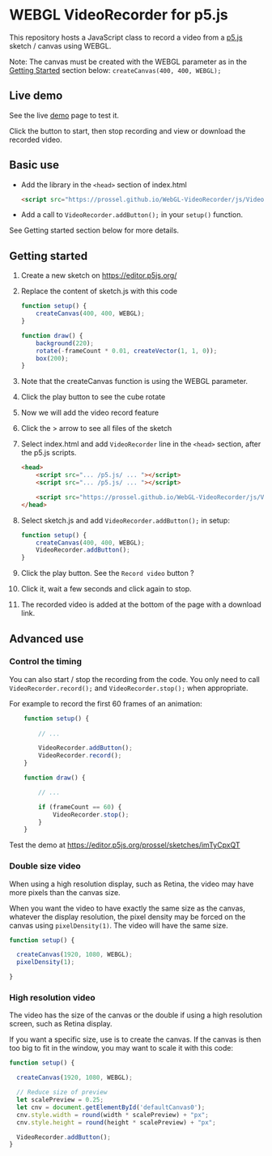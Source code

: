 # WEBGL VideoRecorder for p5.js

This repository hosts a JavaScript class to record a video from a [p5.js](https://p5js.org/) sketch / canvas using WEBGL.

Note: The canvas must be created with the WEBGL parameter as in the [Getting Started](#getting-started) section below: `createCanvas(400, 400, WEBGL);`

## Live demo

See the live [demo](https://prossel.github.io/WebGL-VideoRecorder/demo/) page to test it.

Click the button to start, then stop recording and view or download the recorded video.

## Basic use

* Add the library in the `<head>` section of index.html

    ```html
    <script src="https://prossel.github.io/WebGL-VideoRecorder/js/VideoRecorder.js"></script>
    ```

* Add a call to `VideoRecorder.addButton();` in your `setup()` function.

 See Getting started section below for more details.

## Getting started

1. Create a new sketch on <https://editor.p5js.org/>
1. Replace the content of sketch.js with this code

    ```js
    function setup() {
        createCanvas(400, 400, WEBGL);
    }

    function draw() {
        background(220);
        rotate(-frameCount * 0.01, createVector(1, 1, 0));
        box(200);
    }
    ````

1. Note that the createCanvas function is using the WEBGL parameter.

1. Click the play button to see the cube rotate
1. Now we will add the video record feature
1. Click the > arrow to see all files of the sketch
1. Select index.html and add `VideoRecorder` line in the `<head>` section, after the p5.js scripts.

    ```html
    <head>
        <script src="... /p5.js/ ... "></script>
        <script src="... /p5.js/ ... "></script>

        <script src="https://prossel.github.io/WebGL-VideoRecorder/js/VideoRecorder.js"></script>
    </head>
    ```

1. Select sketch.js and add `VideoRecorder.addButton();` in setup:

    ```js
    function setup() {
        createCanvas(400, 400, WEBGL);
        VideoRecorder.addButton();
    }
    ```

1. Click the play button. See the `Record video` button ?
1. Click it, wait a few seconds and click again to stop.
1. The recorded video is added at the bottom of the page with a download link.

## Advanced use

### Control the timing

You can also start / stop the recording from the code. You only need to call `VideoRecorder.record();`  and `VideoRecorder.stop();` when appropriate.

For example to record the first 60 frames of an animation:

```js
    function setup() {
        
        // ...

        VideoRecorder.addButton();
        VideoRecorder.record();
    }

    function draw() {

        // ...

        if (frameCount == 60) {
            VideoRecorder.stop();
        }
    }
```

Test the demo at <https://editor.p5js.org/prossel/sketches/imTyCpxQT>

### Double size video

When using a high resolution display, such as Retina, the video may have more pixels than the canvas size.

When you want the video to have exactly the same size as the canvas, whatever the display resolution, the pixel density may be forced on the canvas using `pixelDensity(1)`. The video will have the same size.

```js
function setup() { 

  createCanvas(1920, 1080, WEBGL);
  pixelDensity(1);

}
```

### High resolution video

The video has the size of the canvas or the double if using a high resolution screen, such as Retina display.

If you want a specific size, use is to create the canvas. If the canvas is then too big to fit in the window, you  may want to scale it with this code:

```js
function setup() { 

  createCanvas(1920, 1080, WEBGL);

  // Reduce size of preview
  let scalePreview = 0.25;
  let cnv = document.getElementById('defaultCanvas0');
  cnv.style.width = round(width * scalePreview) + "px";
  cnv.style.height = round(height * scalePreview) + "px";

  VideoRecorder.addButton();
}

```
